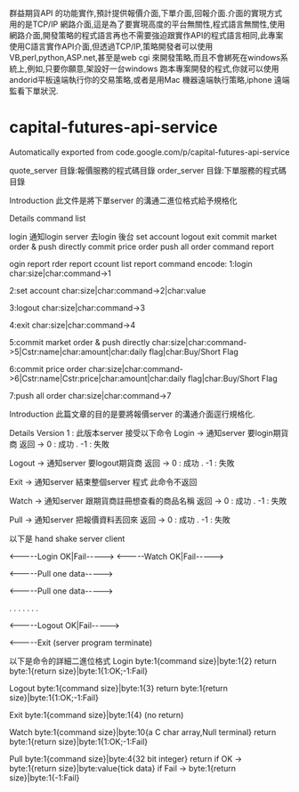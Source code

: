 群益期貨API 的功能實作,預計提供報價介面,下單介面,回報介面.介面的實現方式用的是TCP/IP 網路介面,這是為了要實現高度的平台無關性,程式語言無關性,使用網路介面,開發策略的程式語言再也不需要強迫跟實作API的程式語言相同,此專案使用C語言實作API介面,但透過TCP/IP,策略開發者可以使用VB,perl,python,ASP.net,甚至是web cgi 來開發策略,而且不會綁死在windows系統上,例如,只要你願意,架設好一台windows 跑本專案開發的程式,你就可以使用andorid平板遠端執行你的交易策略,或者是用Mac 機器遠端執行策略,iphone 遠端監看下單狀況.



# capital-futures-api-service
Automatically exported from code.google.com/p/capital-futures-api-service

quote_server 目錄:報價服務的程式碼目錄 order_server 目錄:下單服務的程式碼目錄

Introduction
此文件是將下單server 的溝通二進位格式給予規格化

Details
command list

login 通知login server 去login 後台
set account
logout
exit
commit market order & push directly
commit price order
push all order
command report

ogin report
rder report
ccount list report
command encode: 1:login char:size|char:command->1

2:set account char:size|char:command->2|char:value

3:logout char:size|char:command->3

4:exit char:size|char:command->4

5:commit market order & push directly char:size|char:command->5|Cstr:name|char:amount|char:daily flag|char:Buy/Short Flag

6:commit price order char:size|char:command->6|Cstr:name|Cstr:price|char:amount|char:daily flag|char:Buy/Short Flag

7:push all order char:size|char:command->7



















Introduction
此篇文章的目的是要將報價server 的溝通介面逕行規格化.

Details
Version 1 : 此版本server 接受以下命令 Login -> 通知server 要login期貨商 返回 -> 0 : 成功 . -1 : 失敗

Logout -> 通知server 要logout期貨商 返回 -> 0 : 成功 . -1 : 失敗

Exit -> 通知server 結束整個server 程式 此命令不返回

Watch -> 通知server 跟期貨商註冊想查看的商品名稱 返回 -> 0 : 成功 . -1 : 失敗

Pull -> 通知server 把報價資料丟回來 返回 -> 0 : 成功 . -1 : 失敗

以下是 hand shake server client

<-----Login
OK|Fail----->
<-----Watch
OK|Fail----->

<-----Pull
one data----->

<-----Pull
one data----->

. . . . . . .

<-----Logout
OK|Fail----->

<-----Exit
(server program terminate)

以下是命令的詳細二進位格式 Login byte:1{command size}|byte:1{2} return byte:1{return size}|byte:1{1:OK;-1:Fail}

Logout byte:1{command size}|byte:1{3} return byte:1{return size}|byte:1{1:OK;-1:Fail}

Exit byte:1{command size}|byte:1{4} (no return)

Watch byte:1{command size}|byte:10{a C char array,Null terminal} return byte:1{return size}|byte:1{1:OK;-1:Fail}

Pull byte:1{command size}|byte:4{32 bit integer} return if OK -> byte:1{return size}|byte:value{tick data} if Fail -> byte:1{return size}|byte:1{-1:Fail}
